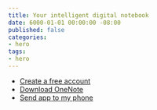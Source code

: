 ```yaml
---
title: Your intelligent digital notebook
date: 6000-01-01 00:00:00 -08:00
published: false
categories:
- hero
tags:
- hero
---
```


* [Create a free account](#)
* [Download OneNote](#)
* [Send app to my phone](#)